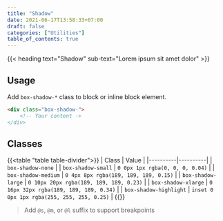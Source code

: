 ```yaml
---
title: "Shadow"
date: 2021-06-17T13:58:33+07:00
draft: false
categories: ["Utilities"]
table_of_contents: true
---
```


{{< heading text="Shadow" sub-text="Lorem ipsum sit amet dolor" >}}

## Usage

Add `box-shadow-*` class to block or inline block element.

``` html
<div class="box-shadow-">
    <!-- Your content ->
</div>
```

## Classes

{{<table "table table-divider">}}
| Class | Value |
|----------|----------|
| `box-shadow-none` |
| `box-shadow-small` | `0 0px 1px rgba(0, 0, 0, 0.04)` |
| `box-shadow-medium` | `0 4px 8px rgba(189, 189, 189, 0.15)` |
| `box-shadow-large` | `0 10px 20px rgba(189, 189, 189, 0.23)` |
| `box-shadow-xlarge` | `0 16px 32px rgba(189, 189, 189, 0.34)` |
| `box-shadow-highlight` | `inset 0 0px 1px rgba(255, 255, 255, 0.25)` |
{{</table>}}

> Add `@s`, `@m`, or `@l` suffix to support breakpoints
